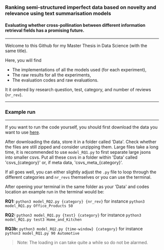 ### Ranking semi-structured imperfect data based on novelty and relevance using text summarisation models
#### Evaluating whether cross-pollination between different information retrieval fields has a promising future.
---

Welcome to this Github for my Master Thesis in Data Science (with the same title). 

Here, you will find 
- The implementations of all the models used (for each experiment),
- The raw results for all the experiments,
- The evaluation codes and raw evaluations.

It it ordered by research question, test, category, and number of reviews (`nr_rev`).

---

### Example run
___

If you want to run the code yourself, you should first download the data you want to use [here](http://deepyeti.ucsd.edu/jianmo/amazon/). 

After downloading the data, store it in a folder called 'Data'. Check whether the files are still zipped and consider unzipping them. Large files take a long time, it is recommended to use `model_RQ1.py` to first separate large jsons into smaller csvs. Put all these csvs in a folder within 'Data' called 'csvs_{category}' or, if meta data, 'csvs_meta_{category}'.

If all goes well, you can either slightly adjust the `.py` file to loop through the different categories and `nr_revs` themselves or you can use the terminal. 

After opening your terminal in the same folder as your 'Data' and codes location an example run in the terminal would be:

**RQ1:** `python3 model_RQ2.py {category} {nr_rev}` for instance `python3 model_RQ1.py Office_Products 50`

**RQ2:** `python3 model_RQ1.py {test} {category}` for instance `python3 model_RQ1.py test3 Home_and_Kitchen`

**RQ3b:** `python3 model_RQ2.py {time-window} {category}` for instance `python3 model_RQ1.py 90 Automotive`

> Note: The loading in can take quite a while so do not be alarmed.

